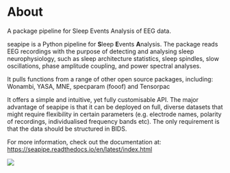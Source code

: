 
# About

A package pipeline for Sleep Events Analysis of EEG data.

seapipe is a Python pipeline for **S**leep **E**vents **A**nalysis. 
The package reads EEG recordings with the purpose of detecting and 
analysing sleep neurophysiology, such as sleep architecture statistics, 
sleep spindles, slow oscillations, phase amplitude coupling, 
and power spectral analyses.

It pulls functions from a range of other open source packages, including: 
Wonambi, YASA, MNE, specparam (fooof) and Tensorpac

It offers a simple and intuitive, yet fully customisable API. 
The major advantage of seapipe is that it can be deployed on full, 
diverse datasets that might require flexibility in certain parameters 
(e.g. electrode names, polarity of recordings, individualised frequency bands etc). 
The only requirement is that the data should be structured in BIDS.

For more information, check out the documentation at: https://seapipe.readthedocs.io/en/latest/index.html


![](img/Fig1.png)

